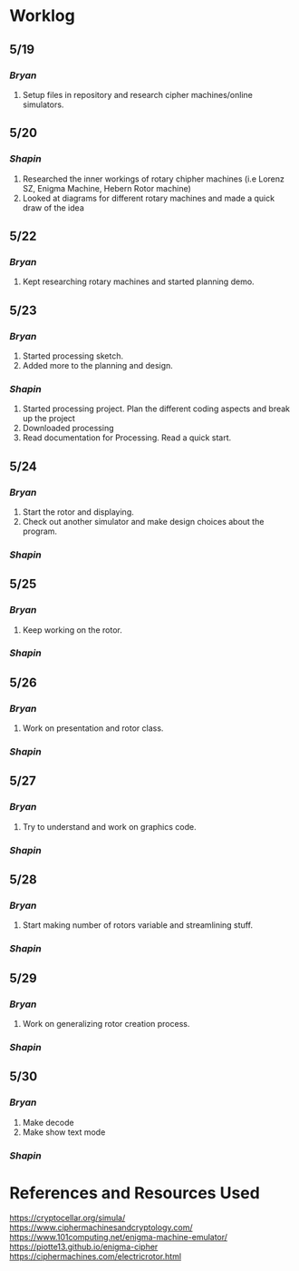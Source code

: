 # Worklog
## 5/19
### ***Bryan***
1. Setup files in repository and research cipher machines/online simulators.

## 5/20
### ***Shapin***
1. Researched the inner workings of rotary chipher machines (i.e Lorenz SZ, Enigma Machine, Hebern Rotor machine)
2. Looked at diagrams for different rotary machines and made a quick draw of the idea

## 5/22
### ***Bryan***
1. Kept researching rotary machines and started planning demo.

## 5/23
### ***Bryan***
1. Started processing sketch.
2. Added more to the planning and design.

### ***Shapin***
1. Started processing project. Plan the different coding aspects and break up the project
2. Downloaded processing
3. Read documentation for Processing. Read a quick start.

## 5/24
### ***Bryan***
1. Start the rotor and displaying.
2. Check out another simulator and make design choices about the program.

### ***Shapin***


## 5/25
### ***Bryan***
1. Keep working on the rotor.


### ***Shapin***


## 5/26
### ***Bryan***
1. Work on presentation and rotor class.

### ***Shapin***


## 5/27
### ***Bryan***
1. Try to understand and work on graphics code.


### ***Shapin***


## 5/28
### ***Bryan***
1. Start making number of rotors variable and streamlining stuff.


### ***Shapin***


## 5/29
### ***Bryan***
1. Work on generalizing rotor creation process.

### ***Shapin***


## 5/30
### ***Bryan***
1. Make decode
2. Make show text mode

### ***Shapin***



# References and Resources Used
https://cryptocellar.org/simula/
https://www.ciphermachinesandcryptology.com/
https://www.101computing.net/enigma-machine-emulator/
https://piotte13.github.io/enigma-cipher
https://ciphermachines.com/electricrotor.html
